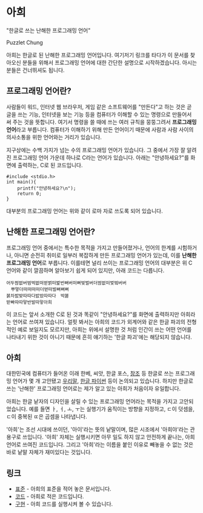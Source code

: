 
# 아희

"한글로 쓰는 난해한 프로그래밍 언어"

Puzzlet Chung
 
아희는 한글로 된 난해한 프로그래밍 언어입니다. 여기저기 링크를 타다가 이 문서를 찾아오신 분들을 위해서 프로그래밍 언어에 대한 간단한 설명으로 시작하겠습니다. 아시는 분들은 건너뛰셔도 됩니다.
  

## 프로그래밍 언어란?

사람들이 워드, 인터넷 웹 브라우저, 게임 같은 소프트웨어를 "만든다"고 하는 것은 곧 글을 쓰는 기능, 인터넷을 보는 기능 등을 컴퓨터가 이해할 수 있는 명령으로 만들어서 써 주는 것을 뜻합니다. 여기서 명령을 쓸 때에 쓰는 여러 규칙을 뭉뚱그려서 **프로그래밍 언어**라고 부릅니다. 컴퓨터가 이해하기 위해 만든 언어이기 때문에 사람과 사람 사이의 의사소통을 위한 언어와는 거리가 있습니다.

지구상에는 수백 가지가 넘는 수의 프로그래밍 언어가 있습니다. 그 중에서 가장 잘 알려진 프로그래밍 언어 가운데 하나로 C라는 언어가 있습니다. 아래는 "안녕하세요?"를 화면에 출력하는, C로 된 코드입니다.

    #include <stdio.h>
    int main(){
        printf("안녕하세요?\n");
        return 0;
    }

대부분의 프로그래밍 언어는 위와 같이 로마 자로 쓰도록 되어 있습니다.
           

## 난해한 프로그래밍 언어란?

프로그래밍 언어 중에서는 특수한 목적을 가지고 만들어졌거나, 언어의 한계를 시험하거나, 아니면 순전히 취미로 일부러 복잡하게 만든 프로그래밍 언어가 있는데, 이를 **난해한 프로그래밍 언어**로 부릅니다. 이를테면 널리 쓰이는 프로그래밍 언어의 대부분은 위 C 언어와 같이 깔끔하며 알아보기 쉽게 되어 있지만, 아래 코드는 다릅니다.

    어두벊벖버범벅벖떠벋벍떠벑번뻐버떠뻐벚벌버더벊벖떠벛벜버버
    　뿌멓더떠떠떠떠더벋떠벌뻐뻐뻐
    붉차밠밪따따다밠밨따따다　박봃
    받빠따따맣반발따맣아희

이 코드는 앞서 소개한 C로 된 것과 똑같이 "안녕하세요?"를 화면에 출력하지만 아희라는 언어로 쓰여져 있습니다. 얼핏 봐서는 아희의 코드가 외계어와 같은 한글 파괴의 전형적인 예로 보일지도 모르지만, 아희는 위에서 설명한 것 처럼 인간이 쓰는 어떤 언어를 나타내기 위한 것이 아니기 때문에 흔히 얘기하는 '한글 파괴'에는 해당되지 않습니다.
            

## 아희

대한민국에 컴퓨터가 들어온 이래 한베, 씨앗, 한글 포스, [창조](http://cugz.sjworks.net/ver2/) 등 한글로 쓰는 프로그래밍 언어가 몇 개 고안됐고 [우리말](http://uri.kldp.net/), [한글 파이썬](http://www.python.or.kr/pykug/%C7%D1%B1%DB%20%C6%C4%C0%CC%BD%E3) 등이 논의되고 있습니다. 하지만 한글로 쓰는 '난해한' 프로그래밍 언어로는 제가 알고 있는 아희가 처음이자 유일합니다.

아희는 한글 낱자의 디자인을 살릴 수 있는 프로그래밍 언어라는 목적을 가지고 고안되었습니다. 예를 들면 ㅏ, ㅓ, ㅗ, ㅜ는 실행기가 움직이는 방향을 지정하고, ㄷ이 덧셈을, ㄷ이 중복된 ㄸ은 곱셈을 나타냅니다.

'아희'는 조선 시대에 쓰이던, '아이'라는 뜻의 낱말이며, 많은 시조에서 '아희야'라는 관용구로 쓰입니다. '아희' 자체는 실행시키면 아무 일도 하지 않고 안전하게 끝나는, 아희 언어로 쓰여진 코드입니다. 그리고 '아희'라는 이름을 붙인 이유로 빼놓을 수 없는 것은 바로 낱말 자체가 재미있다는 것입니다.
             

## 링크

* [표준](/specification.ko/) - 아희의 표준을 적어 놓은 문서입니다.
* [코드](/code.ko/) - 아희로 적은 코드입니다.
* [구현](/implementations.ko/) - 아희 코드를 실행시켜 볼 수 있습니다.

